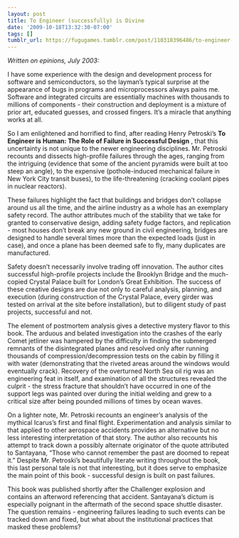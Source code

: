 ```yaml
---
layout: post
title: To Engineer (successfully) is Divine
date: '2009-10-18T13:32:30-07:00'
tags: []
tumblr_url: https://fugugames.tumblr.com/post/110318396486/to-engineer-successfully-is-divine
---
```

_Written on epinions, July 2003:_

I have some experience with the design and development process for software and semiconductors, so the layman’s typical surprise at the appearance of bugs in programs and microprocessors always pains me. Software and integrated circuits are essentially machines with thousands to millions of components - their construction and deployment is a mixture of prior art, educated guesses, and crossed fingers. It’s a miracle that anything works at all.

So I am enlightened and horrified to find, after reading Henry Petroski’s **To Engineer is Human: The Role of Failure in Successful Design** , that this uncertainty is not unique to the newer engineering disciplines. Mr. Petroski recounts and dissects high-profile failures through the ages, ranging from the intriguing (evidence that some of the ancient pyramids were built at too steep an angle), to the expensive (pothole-induced mechanical failure in New York City transit buses), to the life-threatening (cracking coolant pipes in nuclear reactors).

These failures highlight the fact that buildings and bridges don’t collapse around us all the time, and the airline industry as a whole has an exemplary safety record. The author attributes much of the stability that we take for granted to conservative design, adding safety fudge factors, and replication - most houses don’t break any new ground in civil engineering, bridges are designed to handle several times more than the expected loads (just in case), and once a plane has been deemed safe to fly, many duplicates are manufactured.

Safety doesn’t necessarily involve trading off innovation. The author cites successful high-profile projects include the Brooklyn Bridge and the much-copied Crystal Palace built for London’s Great Exhibition. The success of these creative designs are due not only to careful analysis, planning, and execution (during construction of the Crystal Palace, every girder was tested on arrival at the site before installation), but to diligent study of past projects, successful and not.

The element of postmortem analysis gives a detective mystery flavor to this book. The arduous and belated investigation into the crashes of the early Comet jetliner was hampered by the difficulty in finding the submerged remnants of the disintegrated planes and resolved only after running thousands of compression/decompression tests on the cabin by filling it with water (demonstrating that the riveted areas around the windows would eventually crack). Recovery of the overturned North Sea oil rig was an engineering feat in itself, and examination of all the structures revealed the culprit - the stress fracture that shouldn’t have occurred in one of the support legs was painted over during the initial welding and grew to a critical size after being pounded millions of times by ocean waves.

On a lighter note, Mr. Petroski recounts an engineer’s analysis of the mythical Icarus’s first and final flight. Experimentation and analysis similar to that applied to other aerospace accidents provides an alternative but no less interesting interpretation of that story. The author also recounts his attempt to track down a possibly alternate originator of the quote attributed to Santayana, “Those who cannot remember the past are doomed to repeat it.” Despite Mr. Petroski’s beautifully literate writing throughout the book, this last personal tale is not that interesting, but it does serve to emphasize the main point of this book - successful design is built on past failures.

This book was published shortly after the Challenger explosion and contains an afterword referencing that accident. Santayana’s dictum is especially poignant in the aftermath of the second space shuttle disaster. The question remains - engineering failures leading to such events can be tracked down and fixed, but what about the institutional practices that masked these problems?

